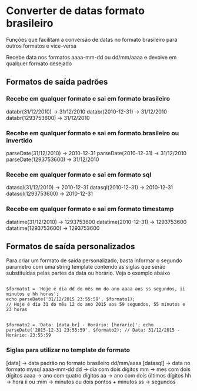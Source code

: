 # Converter de datas formato brasileiro
Funções que facilitam a conversão de datas no formato brasileiro para outros formatos e vice-versa

Recebe data nos formatos aaaa-mm-dd ou dd/mm/aaaa e devolve em qualquer formato desejado

## Formatos de saída padrões

### Recebe em qualquer formato e sai em formato brasileiro
databr(31/12/2010) → 31/12/2010
databr(2010-12-31) → 31/12/2010
databr(1293753600) → 31/12/2010

### Recebe em qualquer formato e sai em formato brasileiro ou invertido
parseDate(31/12/2010) → 2010-12-31
parseDate(2010-12-31) → 31/12/2010
parseDate(1293753600) → 31/12/2010

### Recebe em qualquer formato e sai em formato sql
datasql(31/12/2010) → 2010-12-31
datasql(2010-12-31) → 2010-12-31
datasql(1293753600) → 2010-12-31

### Recebe em qualquer formato e sai em formato timestamp
datatime(31/12/2010) → 1293753600
datatime(2010-12-31) → 1293753600
datatime(1293753600) → 1293753600

## Formatos de saída personalizados
Para criar um formato de saída personalizado, basta informar o segundo parametro com uma string template contendo as siglas que serão substituídas pelas partes da data ou horário. Veja o exemplo abaixo

<code>
$formato1 = 'Hoje é dia dd do mês mm do ano aaaa aos ss segundos, ii minutos e hh horas';
echo parseDate('31/12/2015 23:55:59', $formato1);
// Hoje é dia 31 do mês 12 do ano 2015 aos 59 segundos, 55 minutos e 23 horas

$formato2 = 'Data: [data_br] - Horário: [horario]';
echo parseDate('2015-12-31 23:55:59', $formato2);
// Data: 31/12/2015 - Horário: 23:55:59
</code>

### Siglas para utilizar no template de formato
[data] -> data padrão no formato brasileiro dd/mm/aaaa
[datasql] -> data no formato mysql aaaa-mm-dd
dd -> dia com dois dígitos
mm -> mes com dois dígitos
aaaa -> ano com quatro dígitos
aa -> ano com dois últimos dígitos
hh -> hora
ii ou :mm -> minutos ou dois pontos + minutos
ss -> segundos
